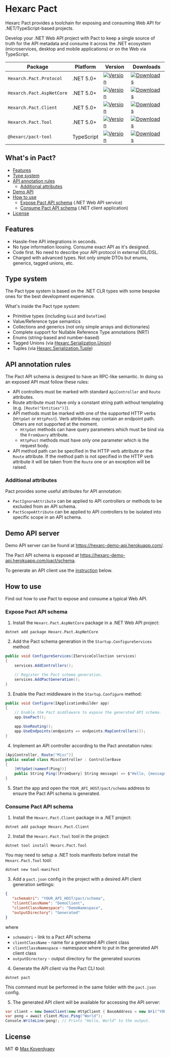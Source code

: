 # Hexarc Pact
Hexarc Pact provides a toolchain for exposing and consuming Web API for .NET/TypeScript-based projects.

Develop your .NET Web API project with Pact to keep a single source of truth for the API metadata and consume it across the .NET ecosystem 
(microservices, desktop and mobile applications) or on the Web via TypeScript.

|Package|Platform|Version|Downloads|
|-------|--------|-------|---------|
|`Hexarch.Pact.Protocol`| .NET 5.0+ | [![Version](https://img.shields.io/nuget/v/Hexarc.Pact.Protocol.svg)](https://nuget.org/packages/Hexarc.Pact.Protocol) | [![Downloads](https://img.shields.io/nuget/dt/Hexarc.Pact.Protocol.svg)](https://nuget.org/packages/Hexarc.Pact.Protocol) |
|`Hexarch.Pact.AspNetCore`| .NET 5.0+ | [![Version](http://img.shields.io/nuget/v/Hexarc.Pact.AspNetCore.svg)](https://nuget.org/packages/Hexarc.Pact.AspNetCore) | [![Downloads](https://img.shields.io/nuget/dt/Hexarc.Pact.AspNetCore.svg)](https://nuget.org/packages/Hexarc.Pact.AspNetCore) |
|`Hexarch.Pact.Client`| .NET 5.0+ | [![Version](http://img.shields.io/nuget/v/Hexarc.Pact.Client.svg)](https://nuget.org/packages/Hexarc.Pact.Client) | [![Downloads](https://img.shields.io/nuget/dt/Hexarc.Pact.Client.svg)](https://nuget.org/packages/Hexarc.Pact.Client) |
|`Hexarch.Pact.Tool`| .NET 5.0+ | [![Version](http://img.shields.io/nuget/v/Hexarc.Pact.Tool.svg)](https://nuget.org/packages/Hexarc.Pact.Tool) | [![Downloads](https://img.shields.io/nuget/dt/Hexarc.Pact.Tool.svg)](https://nuget.org/packages/Hexarc.Pact.Tool) |
|`@hexarc/pact-tool`| TypeScript | [![Version](http://img.shields.io/npm/v/@hexarc/pact-tool.svg)](https://www.npmjs.org/package/@hexarc/pact-tool) | [![Downloads](http://img.shields.io/npm/dt/@hexarc/pact-tool.svg)](https://www.npmjs.org/package/@hexarc/pact-tool) |

## What's in Pact?
* [Features](#features)
* [Type system](#type-system)
* [API annotation rules](#api-annotation-rules)
  * [Additional attributes](#additional-attributes)
* [Demo API](#demo-api-server)
* [How to use](#how-to-use)
  * [Expose Pact API schema](#expose-pact-api-schema) (.NET Web API service)
  * [Consume Pact API schema](#consume-pact-api-schema) (.NET client application)
* [License](#license)

## Features
* Hassle-free API integrations in seconds.
* No type information loosing. Consume exact API as it's designed.
* Code first. No need to describe your API protocol in external IDL/DSL.
* Charged with advanced types. Not only simple DTOs but enums, generics, tagged unions, etc.

## Type system
The Pact type system is based on the .NET CLR types with some bespoke ones
for the best development experience. 

What's inside the Pact type system:
* Primitive types (including `Guid` and `DateTime`)
* Value/Reference type semantics
* Collections and generics (not only simple arrays and dictionaries)
* Complete support for Nullable Reference Type annotations (NRT)
* Enums (string-based and number-based)
* Tagged Unions (via [Hexarc.Serialization.Union](https://github.com/hexarc-software/hexarc-serialization))
* Tuples (via [Hexarc.Serialization.Tuple](https://github.com/hexarc-software/hexarc-serialization))

## API annotation rules
The Pact API schema is designed to have an RPC-like semantic. In doing so 
an exposed API must follow these rules:
* API controllers must be marked with standard `ApiController` and `Route` attributes.
* Route attribute must have only a constant string path without templating (e.g. `[Route("Entities")]`).
* API methods must be marked with one of the supported HTTP verbs (`HttpGet` or `HttpPost`). Verb attributes may contain an endpoint path. 
  Others are not supported at the moment. 
   * `HttpGet` methods can have query parameters which must be bind via the `FromQuery` attribute.
   * `HttpPost` methods must have only one parameter which is the request body.
* API method path can be specified in the HTTP verb attribute or the `Route` attribute. If the method path is not
specified in the HTTP verb attribute it will be taken from the `Route` one or an exception will be raised.

### Additional attributes
Pact provides some useful attributes for API annotation:
* `PactIgnoreAttribute` can be applied to API controllers or methods to be excluded from an API schema.
* `PactScopeAttribute` can be applied to API controllers to be isolated into specific scope in an API schema.

## Demo API server
Demo API server can be found at https://hexarc-demo-api.herokuapp.com/.

The Pact API schema is exposed at https://hexarc-demo-api.herokuapp.com/pact/schema.

To generate an API client use the [instruction](#consume-pact-api-schema)
below.

## How to use
Find out how to use Pact to expose and consume a typical Web API.

### Expose Pact API schema
1. Install the `Hexarc.Pact.AspNetCore` package in a .NET Web API project:
```shell
dotnet add package Hexarc.Pact.AspNetCore
```
2. Add the Pact schema generation in the `Startup.ConfigureServices` method:
```c#
public void ConfigureServices(IServiceCollection services)
{
    services.AddControllers();

    // Register the Pact schema generation.
    services.AddPactGeneration();
}
```
3. Enable the Pact middleware in the `Startup.Configure` method:
```c#
public void Configure(IApplicationBuilder app)
{
    // Enable the Pact middleware to expose the generated API schema.
    app.UsePact();

    app.UseRouting();
    app.UseEndpoints(endpoints => endpoints.MapControllers());
}
```
4. Implement an API controller according to the Pact annotation rules:
```c#
[ApiController, Route("Misc")]
public sealed class MiscController : ControllerBase
{
    [HttpGet(nameof(Ping))]
    public String Ping([FromQuery] String message) => $"Hello, {message}";
}
```
5. Start the app and open the `YOUR_API_HOST/pact/schema` address to ensure 
   the Pact API schema is generated.
   
### Consume Pact API schema
1. Install the `Hexarc.Pact.Client` package in a .NET project:
```shell
dotnet add package Hexarc.Pact.Client
```
2. Install the `Hexarc.Pact.Tool` tool in the project:
```shell
dotnet tool install Hexarc.Pact.Tool
```
You may need to setup a .NET tools manifesto before 
install the `Hexarc.Pact.Tool` tool:
```shell
dotnet new tool-manifest
```
3. Add a `pact.json` config in the project with a desired API client 
   generation settings:
```json
{
   "schemaUri": "YOUR_API_HOST/pact/schema",
   "clientClassName": "DemoClient",
   "clientClassNamespace": "DemoNamespace",
   "outputDirectory": "Generated"
}
```
where
* `schemaUri` - link to a Pact API schema
* `clientClassName` - name for a generated API client class
* `clientClassNamespace` - namespace where to put in the generated API client class
* `outputDirectory` - output directory for the generated sources
4. Generate the API client via the Pact CLI tool:
```shell
dotnet pact
```
This command must be performed in the same folder with the `pact.json` config.

5. The generated API client will be available for accessing the API server:
```c#
var client = new DemoClient(new HttpClient { BaseAddress = new Uri("YOUR_API_HOST") });
var pong = await client.Misc.Ping("World");
Console.WriteLine(pong); // Prints "Hello, World" to the output.
```

## License
MIT © [Max Koverdyaev](https://github.com/shadeglare)
